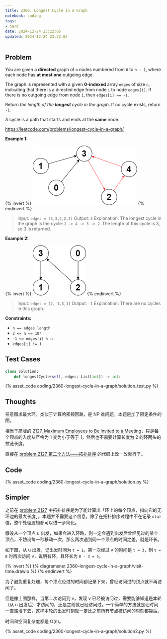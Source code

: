 ```yaml
---
title: 2360. Longest Cycle in a Graph
notebook: coding
tags:
- hard
date: 2024-12-24 23:22:05
updated: 2024-12-24 23:22:05
---
```

## Problem

You are given a **directed** graph of `n` nodes numbered from `0` to `n - 1`, where each node has **at most one** outgoing edge.

The graph is represented with a given **0-indexed** array `edges` of size `n`, indicating that there is a directed edge from node `i` to node `edges[i]`. If there is no outgoing edge from node `i`, then `edges[i] == -1`.

Return _the length of the **longest** cycle in the graph_. If no cycle exists, return `-1`.

A cycle is a path that starts and ends at the **same** node.

<https://leetcode.com/problems/longest-cycle-in-a-graph/>

**Example 1:**

{% invert %}
![case1](2360-longest-cycle-in-a-graph/case1.png)
{% endinvert %}

> Input: `edges = [3,3,4,2,3]`
> Output: `3`
> Explanation: The longest cycle in the graph is the cycle: `2 -> 4 -> 3 -> 2`.
> The length of this cycle is 3, so 3 is returned.

**Example 2:**

{% invert %}
![case2](2360-longest-cycle-in-a-graph/case2.png)
{% endinvert %}

> Input: `edges = [2,-1,3,1]`
> Output: `-1`
> Explanation: There are no cycles in this graph.

**Constraints:**

- `n == edges.length`
- `2 <= n <= 10⁵`
- `-1 <= edges[i] < n`
- `edges[i] != i`

## Test Cases

``` python
class Solution:
    def longestCycle(self, edges: List[int]) -> int:
```

{% asset_code coding/2360-longest-cycle-in-a-graph/solution_test.py %}

## Thoughts

任意图求最大环，类似于计算哈密顿回路，是 NP 难问题。本题是加了限定条件的图。

相当于简版的 [2127. Maximum Employees to Be Invited to a Meeting](2127-maximum-employees-to-be-invited-to-a-meeting)，只是每个顶点的入度从严格为 1 变为小于等于 1，然后也不需要计算长度为 2 的环两头的拉链长度。

直接在 [problem 2127 第二个方法——拓扑排序](2127-maximum-employees-to-be-invited-to-a-meeting#Faster) 的代码上改一改就行了。

## Code

{% asset_code coding/2360-longest-cycle-in-a-graph/solution.py %}

## Simpler

之前在 [problem 2127](2127-maximum-employees-to-be-invited-to-a-meeting#Faster) 中拓扑排序是为了能计算出「环上的每个顶点，指向它的无环边的最大长度」。本题并不需要这个信息，除了在拓扑排序过程中不在记录 `d(u)` 值，整个处理逻辑都可以进一步简化。

假设从一个顶点 u 出发，如果会进入环路，则一定会遇到出发后曾经见过的某个顶点，不妨设每一秒移动一次，那么两次遇到同一个顶点的时间之差，就是环长。

如下图，从 u 出发，记出发时间为 `t = 1`。第一次经过 v 的时间是 `t = 3`，到 `t = 8` 时再次访问 v，说明有环，且环长为 `8 - 3 = 5`。

{% invert %}
{% diagramsnet 2360-longest-cycle-in-a-graph/visit-time.drawio %}
{% endinvert %}

为了避免重复处理，每个顶点经过的时间都记录下来，曾经访问过的顶点就不再访问了。

但是像上图那样，当第二次访问到 v，发现 v 已经被访问过，需要能够知道是本轮（从 u 出发后）才访问的，还是之前就已经访问过。一个简单的方法就是让时间一直递增下去，这样本轮的出发时刻就一定比之前所有节点被访问的时刻都靠后。

时间和空间复杂度都是 O(n)。

{% asset_code coding/2360-longest-cycle-in-a-graph/solution2.py %}

